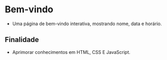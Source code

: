# Bem-vindo
* Uma página de bem-vindo interativa, mostrando nome, data e horário.
## Finalidade
* Aprimorar conhecimentos em HTML, CSS E JavaScript.

